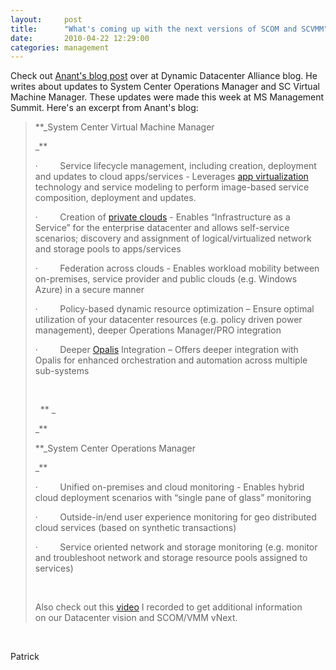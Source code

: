 ```yaml
---
layout:     post
title:      "What's coming up with the next versions of SCOM and SCVMM"
date:       2010-04-22 12:29:00
categories: management
---
```

Check out [Anant's blog post](http://blogs.technet.com/ddcalliance/archive/2010/04/22/what-s-coming-up-with-the-next-versions-of-scom-and-vmm.aspx "Anant's blog post") over at Dynamic Datacenter Alliance blog. He writes about updates to System Center Operations Manager and SC Virtual Machine Manager. These updates were made this week at MS Management Summit. Here's an excerpt from Anant's blog: 

> **_System Center Virtual Machine Manager
> 
> _**
> 
> ·         Service lifecycle management, including creation, deployment and updates to cloud apps/services - Leverages [app virtualization](http://www.microsoft.com/systemcenter/appv/dynamic.mspx) technology and service modeling to perform image-based service composition, deployment and updates. 
> 
> ·         Creation of [private clouds](http://www.microsoft.com/virtualization/en/us/cloud-computing.aspx) \- Enables “Infrastructure as a Service” for the enterprise datacenter and allows self-service scenarios; discovery and assignment of logical/virtualized network and storage pools to apps/services
> 
> ·         Federation across clouds - Enables workload mobility between on-premises, service provider and public clouds (e.g. Windows Azure) in a secure manner 
> 
> ·         Policy-based dynamic resource optimization – Ensure optimal utilization of your datacenter resources (e.g. policy driven power management), deeper Operations Manager/PRO integration
> 
> ·         Deeper [Opalis](http://www.opalis.com/) Integration – Offers deeper integration with Opalis for enhanced orchestration and automation across multiple sub-systems 
> 
>  
> 
>   ** _
> 
> _**
> 
> **_System Center Operations Manager
> 
> _**
> 
> ·         Unified on-premises and cloud monitoring - Enables hybrid cloud deployment scenarios with “single pane of glass” monitoring
> 
> ·         Outside-in/end user experience monitoring for geo distributed cloud services (based on synthetic transactions)
> 
> ·         Service oriented network and storage monitoring (e.g. monitor and troubleshoot network and storage resource pools assigned to services)
> 
>  
> 
> Also check out this [video](http://edge.technet.com/Media/Microsoft-on-Whats-Next-for-Managing-Datacenters-and-the-Cloud/) I recorded to get additional information on our Datacenter vision and SCOM/VMM vNext. 

 

Patrick
